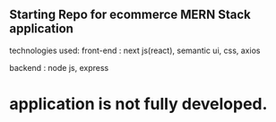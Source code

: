 ## Starting Repo for ecommerce MERN Stack application

technologies used:
front-end : next js(react), semantic ui, css, axios

backend : node js, express

# application is not fully developed.
